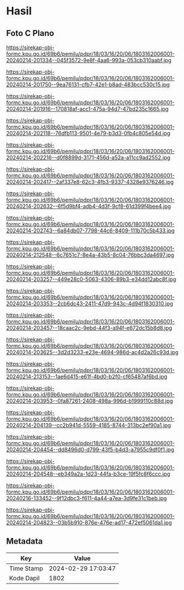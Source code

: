 # Hasil

## Foto C Plano

https://sirekap-obj-formc.kpu.go.id/69b6/pemilu/pdpr/18/03/16/20/06/1803162006001-20240214-201334--045f3572-9e8f-4aa6-993a-053cb310aabf.jpg

https://sirekap-obj-formc.kpu.go.id/69b6/pemilu/pdpr/18/03/16/20/06/1803162006001-20240214-201750--9ea76131-cfb7-42e1-b8ad-483bcc530c15.jpg

https://sirekap-obj-formc.kpu.go.id/69b6/pemilu/pdpr/18/03/16/20/06/1803162006001-20240214-201916--170818af-acc1-475a-94d7-47bd235c1665.jpg

https://sirekap-obj-formc.kpu.go.id/69b6/pemilu/pdpr/18/03/16/20/06/1803162006001-20240214-202118--76dfb113-9501-4e79-b3d3-0fb4c805e54d.jpg

https://sirekap-obj-formc.kpu.go.id/69b6/pemilu/pdpr/18/03/16/20/06/1803162006001-20240214-202216--d0f8899d-3171-456d-a52a-a11cc9ad2552.jpg

https://sirekap-obj-formc.kpu.go.id/69b6/pemilu/pdpr/18/03/16/20/06/1803162006001-20240214-202417--2af337e8-62c3-4fb3-9337-4328e9376246.jpg

https://sirekap-obj-formc.kpu.go.id/69b6/pemilu/pdpr/18/03/16/20/06/1803162006001-20240214-202632--6f5d9bf4-adb4-4d3f-9cf8-61d399f4bee4.jpg

https://sirekap-obj-formc.kpu.go.id/69b6/pemilu/pdpr/18/03/16/20/06/1803162006001-20240214-202743--6a84db07-7798-44c6-8409-111b70c5b433.jpg

https://sirekap-obj-formc.kpu.go.id/69b6/pemilu/pdpr/18/03/16/20/06/1803162006001-20240214-212548--6c7651c7-8e4a-43b5-8c04-76bbc3da4697.jpg

https://sirekap-obj-formc.kpu.go.id/69b6/pemilu/pdpr/18/03/16/20/06/1803162006001-20240214-203257--449e28c0-5063-4306-89b3-e34dd12abc8f.jpg

https://sirekap-obj-formc.kpu.go.id/69b6/pemilu/pdpr/18/03/16/20/06/1803162006001-20240214-203353--2cb6dc43-2411-47d9-943c-4d94f1830310.jpg

https://sirekap-obj-formc.kpu.go.id/69b6/pemilu/pdpr/18/03/16/20/06/1803162006001-20240214-203457--18caac2c-9ebd-44f3-a94f-e672dc15b8d8.jpg

https://sirekap-obj-formc.kpu.go.id/69b6/pemilu/pdpr/18/03/16/20/06/1803162006001-20240214-203625--3d2d3233-e23e-4694-986d-ac4d2a26c93d.jpg

https://sirekap-obj-formc.kpu.go.id/69b6/pemilu/pdpr/18/03/16/20/06/1803162006001-20240214-213153--1ae6d415-e61f-4bd0-b2f0-cf65487af6bd.jpg

https://sirekap-obj-formc.kpu.go.id/69b6/pemilu/pdpr/18/03/16/20/06/1803162006001-20240214-203953--0fa87261-2408-498a-996d-b1999110c88d.jpg

https://sirekap-obj-formc.kpu.go.id/69b6/pemilu/pdpr/18/03/16/20/06/1803162006001-20240214-204139--cc2b941d-5559-4185-8744-313bc2ef90a1.jpg

https://sirekap-obj-formc.kpu.go.id/69b6/pemilu/pdpr/18/03/16/20/06/1803162006001-20240214-204454--dd8496d0-d799-43f5-b4d3-a7955c9df0f1.jpg

https://sirekap-obj-formc.kpu.go.id/69b6/pemilu/pdpr/18/03/16/20/06/1803162006001-20240214-204548--eb349a2a-1d23-44fa-b3ce-19f5fc8f6ccc.jpg

https://sirekap-obj-formc.kpu.go.id/69b6/pemilu/pdpr/18/03/16/20/06/1803162006001-20240216-133452--9f12dbc3-f611-4a44-a7ea-3d9fe31c1beb.jpg

https://sirekap-obj-formc.kpu.go.id/69b6/pemilu/pdpr/18/03/16/20/06/1803162006001-20240214-204823--03b5b910-876e-476e-ad17-472ef5061da1.jpg


## Metadata

| Key        | Value               |
| ---------- | ------------------- |
| Time Stamp | 2024-02-29 17:03:47 |
| Kode Dapil | 1802                |



